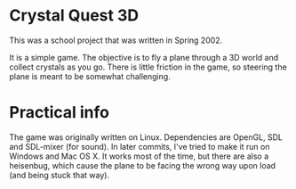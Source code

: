 Crystal Quest 3D
================

This was a school project that was written in Spring 2002.

It is a simple game. The objective is to fly a plane through a 3D world and collect crystals as you go. There
is little friction in the game, so steering the plane is meant to be somewhat challenging.

Practical info
==============

The game was originally written on Linux. Dependencies are OpenGL, SDL and SDL-mixer (for sound). In later commits,
I've tried to make it run on Windows and Mac OS X. It works most of the time, but there are also a heisenbug,
which cause the plane to be facing the wrong way upon load (and being stuck that way).
